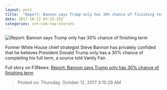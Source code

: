```yaml
---
layout: post
title:  "Report: Bannon says Trump only has 30% chance of finishing term"
date: 2017-10-12 03:15:29Z
categories: cnn-com-top-stories
---
```


![Report: Bannon says Trump only has 30% chance of finishing term](http://i2.cdn.cnn.com/cnnnext/dam/assets/170926122447-steve-bannon-super-tease.jpg)

Former White House chief strategist Steve Bannon has privately confided that he believes President Donald Trump only has a 30% chance of completing his full term, a source told Vanity Fair.


Full story on F3News: [Report: Bannon says Trump only has 30% chance of finishing term](http://www.f3nws.com/n/EVaVyH)

> Posted on: Thursday, October 12, 2017 3:15:29 AM
